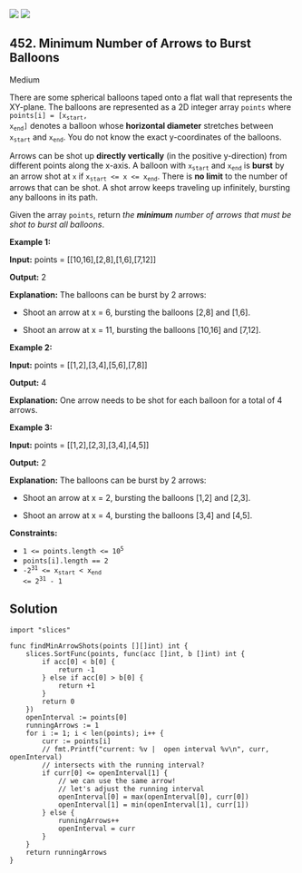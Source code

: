 [![](https://img.shields.io/github/stars/LeetCode-Top-Interview-150/LeetCode-Top-Interview-150?label=Stars&style=flat-square)](https://github.com/LeetCode-Top-Interview-150/LeetCode-Top-Interview-150)
[![](https://img.shields.io/github/forks/LeetCode-Top-Interview-150/LeetCode-Top-Interview-150?label=Fork%20me%20on%20GitHub%20&style=flat-square)](https://github.com/LeetCode-Top-Interview-150/LeetCode-Top-Interview-150/fork)

## 452\. Minimum Number of Arrows to Burst Balloons

Medium

There are some spherical balloons taped onto a flat wall that represents the XY-plane. The balloons are represented as a 2D integer array `points` where <code>points[i] = [x<sub>start</sub>, x<sub>end</sub>]</code> denotes a balloon whose **horizontal diameter** stretches between <code>x<sub>start</sub></code> and <code>x<sub>end</sub></code>. You do not know the exact y-coordinates of the balloons.

Arrows can be shot up **directly vertically** (in the positive y-direction) from different points along the x-axis. A balloon with <code>x<sub>start</sub></code> and <code>x<sub>end</sub></code> is **burst** by an arrow shot at `x` if <code>x<sub>start</sub> <= x <= x<sub>end</sub></code>. There is **no limit** to the number of arrows that can be shot. A shot arrow keeps traveling up infinitely, bursting any balloons in its path.

Given the array `points`, return _the **minimum** number of arrows that must be shot to burst all balloons_.

**Example 1:**

**Input:** points = \[\[10,16],[2,8],[1,6],[7,12]]

**Output:** 2

**Explanation:** The balloons can be burst by 2 arrows:

- Shoot an arrow at x = 6, bursting the balloons [2,8] and [1,6].

- Shoot an arrow at x = 11, bursting the balloons [10,16] and [7,12].

**Example 2:**

**Input:** points = \[\[1,2],[3,4],[5,6],[7,8]]

**Output:** 4

**Explanation:** One arrow needs to be shot for each balloon for a total of 4 arrows.

**Example 3:**

**Input:** points = \[\[1,2],[2,3],[3,4],[4,5]]

**Output:** 2

**Explanation:** The balloons can be burst by 2 arrows:

- Shoot an arrow at x = 2, bursting the balloons [1,2] and [2,3].

- Shoot an arrow at x = 4, bursting the balloons [3,4] and [4,5].

**Constraints:**

*   <code>1 <= points.length <= 10<sup>5</sup></code>
*   `points[i].length == 2`
*   <code>-2<sup>31</sup> <= x<sub>start</sub> < x<sub>end</sub> <= 2<sup>31</sup> - 1</code>

## Solution

```golang
import "slices"

func findMinArrowShots(points [][]int) int {
	slices.SortFunc(points, func(acc []int, b []int) int {
		if acc[0] < b[0] {
			return -1
		} else if acc[0] > b[0] {
			return +1
		}
		return 0
	})
	openInterval := points[0]
	runningArrows := 1
	for i := 1; i < len(points); i++ {
		curr := points[i]
		// fmt.Printf("current: %v |  open interval %v\n", curr, openInterval)
		// intersects with the running interval?
		if curr[0] <= openInterval[1] {
			// we can use the same arrow!
			// let's adjust the running interval
			openInterval[0] = max(openInterval[0], curr[0])
			openInterval[1] = min(openInterval[1], curr[1])
		} else {
			runningArrows++
			openInterval = curr
		}
	}
	return runningArrows
}
```